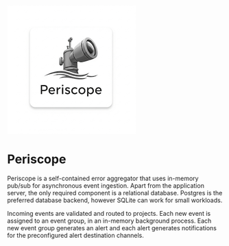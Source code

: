 ![Periscope Logo](images/logo-2-resized.png)

# Periscope

Periscope is a self-contained error aggregator that uses in-memory pub/sub for asynchronous
event ingestion. Apart from the application server, the only required component is a relational database.
Postgres is the preferred database backend, however SQLite can work for small workloads.

Incoming events are validated and routed to projects. Each new event is assigned to an event group,
in an in-memory background process. Each new event group generates an alert and each alert
generates notifications for the preconfigured alert destination channels.
